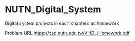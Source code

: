 # NUTN_Digital_System
Digital system projects in each chapters as homework

Problem URL:https://csd.nutn.edu.tw/VHDL/Homework.pdf
